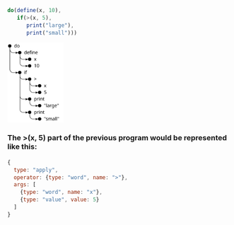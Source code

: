 ```js
do(define(x, 10),
   if(>(x, 5),
      print("large"),
      print("small")))
```

<div>
  <img src="syntax_tree.svg" height="180">
</div>

### The >(x, 5) part of the previous program would be represented like this:

```js
{
  type: "apply",
  operator: {type: "word", name: ">"},
  args: [
    {type: "word", name: "x"},
    {type: "value", value: 5}
  ]
}
```